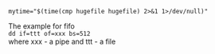 `mytime="$(time(cmp hugefile hugefile) 2>&1 1>/dev/null)"`

The example for fifo    
`dd if=ttt of=xxx bs=512`  
where xxx - a pipe and ttt - a file